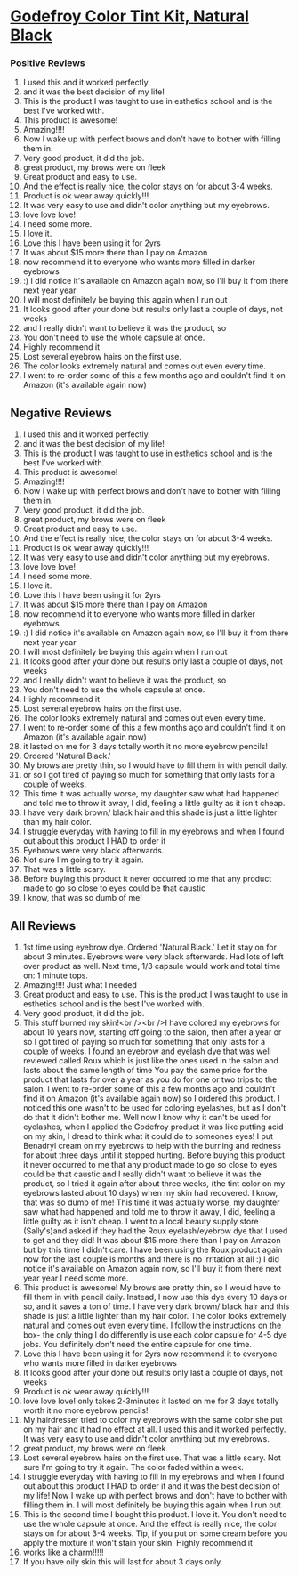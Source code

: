 # [Godefroy Color Tint Kit, Natural Black](https://products.checkmycream.com/products/Godefroy-Color-Tint-Kit-Natural-Black.html)

### Positive Reviews

<ol>
      <li>I used this and it worked perfectly.</li>
      <li>and it was the best decision of my life!</li>
      <li>This is the product I was taught to use in esthetics school and is the best I&#x27;ve worked with.</li>
      <li>This product is awesome!</li>
      <li>Amazing!!!!</li>
      <li>Now I wake up with perfect brows and don&#x27;t have to bother with filling them in.</li>
      <li>Very good product, it did the job.</li>
      <li>great product, my brows were on fleek</li>
      <li>Great product and easy to use.</li>
      <li>And the effect is really nice, the color stays on for about 3-4 weeks.</li>
      <li>Product is ok wear away quickly!!!</li>
      <li>It was very easy to use and didn&#x27;t color anything but my eyebrows.</li>
      <li>love love love!</li>
      <li>I need some more.</li>
      <li>I love it.</li>
      <li>Love this I have been using it for 2yrs</li>
      <li>It was about $15 more there than I pay on Amazon</li>
      <li>now recommend it to everyone who wants more filled in darker eyebrows</li>
      <li>:) I did notice it&#x27;s available on Amazon again now, so I&#x27;ll buy it from there next year year</li>
      <li>I will most definitely be buying this again when I run out</li>
      <li>It looks good after your done but results only last  a couple of days, not weeks</li>
      <li>and I really didn&#x27;t want to believe it was the product, so</li>
      <li>You don&#x27;t need to use the whole capsule at once.</li>
      <li>Highly recommend it</li>
      <li>Lost several eyebrow hairs on the first use.</li>
      <li>The color looks extremely natural and comes out even every time.</li>
      <li>I went to re-order some of this a few months ago and couldn&#x27;t find it on Amazon (it&#x27;s available again now)</li>
</ol>


<h2>Negative Reviews</h2>
<ol>
<li> I used this and it worked perfectly.</li>
<li> and it was the best decision of my life!</li>
<li> This is the product I was taught to use in esthetics school and is the best I&#x27;ve worked with.</li>
<li> This product is awesome!</li>
<li> Amazing!!!!</li>
<li> Now I wake up with perfect brows and don&#x27;t have to bother with filling them in.</li>
<li> Very good product, it did the job.</li>
<li> great product, my brows were on fleek</li>
<li> Great product and easy to use.</li>
<li> And the effect is really nice, the color stays on for about 3-4 weeks.</li>
<li> Product is ok wear away quickly!!!</li>
<li> It was very easy to use and didn&#x27;t color anything but my eyebrows.</li>
<li> love love love!</li>
<li> I need some more.</li>
<li> I love it.</li>
<li> Love this I have been using it for 2yrs</li>
<li> It was about $15 more there than I pay on Amazon</li>
<li> now recommend it to everyone who wants more filled in darker eyebrows</li>
<li> :) I did notice it&#x27;s available on Amazon again now, so I&#x27;ll buy it from there next year year</li>
<li> I will most definitely be buying this again when I run out</li>
<li> It looks good after your done but results only last  a couple of days, not weeks</li>
<li> and I really didn&#x27;t want to believe it was the product, so</li>
<li> You don&#x27;t need to use the whole capsule at once.</li>
<li> Highly recommend it</li>
<li> Lost several eyebrow hairs on the first use.</li>
<li> The color looks extremely natural and comes out even every time.</li>
<li> I went to re-order some of this a few months ago and couldn&#x27;t find it on Amazon (it&#x27;s available again now)</li>
<li> it lasted on me for 3 days totally worth it no more eyebrow pencils!</li>
<li> Ordered &#x27;Natural Black.&#x27;</li>
<li> My brows are pretty thin, so I would have to fill them in with pencil daily.</li>
<li> or so I got tired of paying so much for something that only lasts for a couple of weeks.</li>
<li> This time it was actually worse, my daughter saw what had happened and told me to throw it away, I did, feeling a little guilty as it isn&#x27;t cheap.</li>
<li> I have very dark brown/ black hair and this shade is just a little lighter than my hair color.</li>
<li> I struggle everyday with having to fill in my eyebrows and when I found out about this product I HAD to order it</li>
<li> Eyebrows were very black afterwards.</li>
<li> Not sure I&#x27;m going to try it again.</li>
<li> That was a little scary.</li>
<li> Before buying this product it never occurred to me that any product made to go so close to eyes could be that caustic</li>
<li> I know, that was so dumb  of me!  </li>
</ol>

<h2>All Reviews</h2>

<ol>
    <li> 1st time using eyebrow dye. Ordered &#x27;Natural Black.&#x27; Let it stay on for about 3 minutes. Eyebrows were very black afterwards. Had lots of left over product as well.  Next time, 1/3 capsule would work and total time on: 1  minute tops.</li>
    <li> Amazing!!!! Just what I needed</li>
    <li> Great product and easy to use. This is the product I was taught to use in esthetics school and is the best I&#x27;ve worked with.</li>
    <li> Very good product, it did the job.</li>
    <li> This stuff burned my skin!&lt;br /&gt;&lt;br /&gt;I have colored my eyebrows for about 10 years now, starting off going to the salon, then after a year or so I got tired of paying so much for something that only lasts for a couple of weeks. I found an eyebrow and eyelash dye that was well reviewed called Roux which is just like the ones used in the salon and lasts about the same length of time You pay the same price for the product that lasts for over a year as you do for one or two trips to the salon. I went to re-order some of this a few months ago and couldn&#x27;t find it on Amazon (it&#x27;s available again now) so I ordered this product. I noticed this one wasn&#x27;t to be used for coloring eyelashes, but as I don&#x27;t do that it didn&#x27;t bother me. Well now I know why it can&#x27;t be used for eyelashes, when I applied the Godefroy product it was like putting acid on my skin, I dread to think what it could do to someones eyes! I put Benadryl cream on my eyebrows to help with the burning and redness for about three days until it stopped hurting. Before buying this product it never occurred to me that any product made to go so close to eyes could be that caustic and I really didn&#x27;t want to believe it was the product, so I tried it again after about three weeks, (the tint color on my eyebrows lasted about 10 days) when my skin had recovered. I know, that was so dumb  of me!  This time it was actually worse, my daughter saw what had happened and told me to throw it away, I did, feeling a little guilty as it isn&#x27;t cheap. I went to a local beauty supply store (Sally&#x27;s)and asked if they had the Roux eyelash/eyebrow dye that I used to get and they did! It was about $15 more there than I pay on Amazon but by this time I didn&#x27;t care. I have been using the Roux product again now for the last couple is months and there is no irritation at all :) I did notice it&#x27;s available on Amazon again now, so I&#x27;ll buy it from there next year year I need some more.</li>
    <li> This product is awesome! My brows are pretty thin, so I would have to fill them in with pencil daily. Instead, I now use this dye every 10 days or so, and it saves a ton of time. I have very dark brown/ black hair and this shade is just a little lighter than my hair color. The color looks extremely natural and comes out even every time. I follow the instructions on the box- the only thing I do differently is use each color capsule for 4-5 dye jobs. You definitely don&#x27;t need the entire capsule for one time.</li>
    <li> Love this I have been using it for 2yrs now recommend it to everyone who wants more filled in darker eyebrows</li>
    <li> It looks good after your done but results only last  a couple of days, not weeks</li>
    <li> Product is ok wear away quickly!!!</li>
    <li> love love love! only takes 2-3minutes it lasted on me for 3 days totally worth it no more eyebrow pencils!</li>
    <li> My hairdresser tried to color my eyebrows with the same color she put on my hair and it had no effect at all. I used this and it worked perfectly. It was very easy to use and didn&#x27;t color anything but my eyebrows.</li>
    <li> great product, my brows were on fleek</li>
    <li> Lost several eyebrow hairs on the first use. That was a little scary. Not sure I&#x27;m going to try it again. The color faded within a week.</li>
    <li> I struggle everyday with having to fill in my eyebrows and when I found out about this product I HAD to order it and it was the best decision of my life! Now I wake up with perfect brows and don&#x27;t have to bother with filling them in. I will most definitely be buying this again when I run out</li>
    <li> This is the second time I bought this product.  I love it. You don&#x27;t need to use the whole capsule at once. And the effect is really nice, the color stays on for about 3-4 weeks. Tip, if you put on some cream before you apply the mixture it won&#x27;t stain your skin. Highly recommend it</li>
    <li> works like a charm!!!!!</li>
    <li> If you have oily skin this will last for about 3 days only.</li>
</ol>




